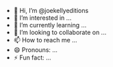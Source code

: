 - 👋 Hi, I’m @joekellyeditions
- 👀 I’m interested in ...
- 🌱 I’m currently learning ...
- 💞️ I’m looking to collaborate on ...
- 📫 How to reach me ...
- 😄 Pronouns: ...
- ⚡ Fun fact: ...

<!---
joekellyeditions/joekellyeditions is a ✨ special ✨ repository because its `README.md` (this file) appears on your GitHub profile.
You can click the Preview link to take a look at your changes.
--->
